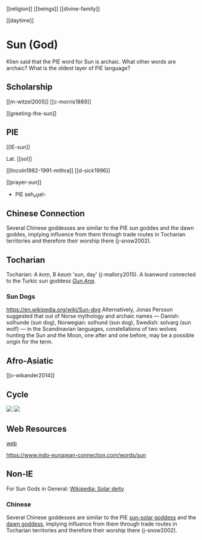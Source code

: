 [[religion]]
[[beings]]
[[divine-family]]

[[daytime]]
# Sun (God)

Klien said that the PIE word for Sun is archaic. What other words are archaic? What is the oldest layer of PIE language?
## Scholarship
[[m-witzel2005]]
[[c-morris1889]]



[[greeting-the-sun]]


## PIE

[[IE-sun]]

Lat. [[sol]]

[[lincoln1982-1991-mithra]]
[[d-sick1996]]

[[prayer-sun]]

- PIE seh₂u̯el-

## Chinese Connection
   Several Chinese goddesses are similar to the PIE sun goddes and the dawn goddes, implying influence from them through trade routes in Tocharian territories and therefore their worship there (j-snow2002).
## Tocharian
   Tocharian: A *koṃ*, B *kauṃ* 'sun, day' (j-mallory2015). A loanword connected to the Turkic sun goddess [*Gun Ana*](https://en.wikipedia.org/wiki/Gun-Ana).

### Sun Dogs
https://en.wikipedia.org/wiki/Sun-dog
Alternatively, Jonas Persson suggested that out of Norse mythology and archaic names — Danish: solhunde (sun dog), Norwegian: solhund (sun dog), Swedish: solvarg (sun wolf) — in the Scandinavian languages, constellations of two wolves hunting the Sun and the Moon, one after and one before, may be a possible origin for the term.

## Afro-Asiatic
[[o-wikander2014]]

## Cycle
![](a/875434.png)
![](a/87999.jpg)


  
## Web Resources

[web](https://www.indo-european-connection.com/religion/gods/sun-god)

https://www.indo-european-connection.com/words/sun


## Non-IE
For Sun Gods in General: [Wikipedia: Solar deity](https://en.wikipedia.org/wiki/Solar-deity)
### Chinese
  Several Chinese goddesses are similar to the PIE [sun-solar goddess](sun) and the [dawn goddess](dawn-sunrise), implying influence from them through trade routes in Tocharian territories and therefore their worship there (j-snow2002).